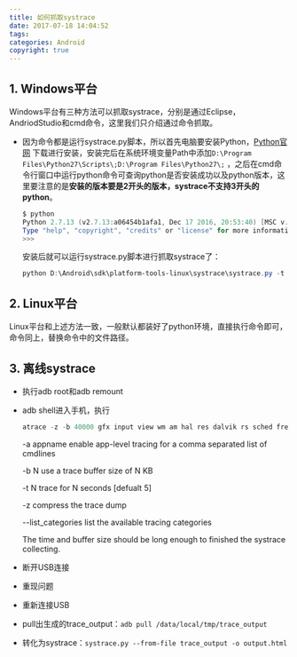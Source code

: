```yaml
---
title: 如何抓取systrace
date: 2017-07-18 14:04:52
tags:
categories: Android
copyright: true
---
```


## 1. Windows平台

Windows平台有三种方法可以抓取systrace，分别是通过Eclipse，AndriodStudio和cmd命令，这里我们只介绍通过命令抓取。

<!--more-->

- 因为命令都是运行systrace.py脚本，所以首先电脑要安装Python，[Python官网](https://www.python.org/downloads/) 下载进行安装，安装完后在系统环境变量Path中添加`D:\Program Files\Python27\Scripts\;D:\Program Files\Python27\;` ，之后在cmd命令行窗口中运行python命令可查询python是否安装成功以及python版本，这里要注意的是**安装的版本要是2开头的版本，systrace不支持3开头的python**。

  ``` powershell
  $ python
  Python 2.7.13 (v2.7.13:a06454b1afa1, Dec 17 2016, 20:53:40) [MSC v.1500 64 bit (AMD64)] on win32
  Type "help", "copyright", "credits" or "license" for more information.
  >>>
  ```

  安装后就可以运行systrace.py脚本进行抓取systrace了：

  ``` powershell
  python D:\Android\sdk\platform-tools-linux\systrace\systrace.py -t 10 -o D:\debug\systrace\systrace.html gfx input webview view wm am sm audio video camera hal app res dalvik rs power sched freq idle load workq sync irq disk mmc
  ```

## 2. Linux平台

Linux平台和上述方法一致，一般默认都装好了python环境，直接执行命令即可，命令同上，替换命令中的文件路径。

## 3. 离线systrace

- 执行adb root和adb remount

- adb shell进入手机，执行

  ``` powershell
  atrace -z -b 40000 gfx input view wm am hal res dalvik rs sched freq idle load disk mmc -t 15 > /data/local/tmp/trace_output &
  ```

  -a appname enable app-level tracing for a comma separated list of cmdlines

  -b N use a trace buffer size of N KB

  -t N trace for N seconds [defualt 5]

  -z compress the trace dump

  --list_categories list the available tracing categories

  The time and buffer size should be long enough to finished the systrace collecting.

- 断开USB连接

- 重现问题

- 重新连接USB

- pull出生成的trace_output：`adb pull /data/local/tmp/trace_output` 

- 转化为systrace：`systrace.py --from-file trace_output -o output.html` 

  ​